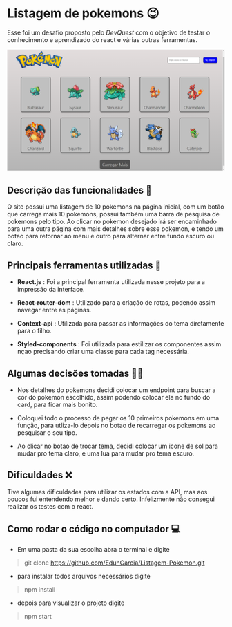# Listagem de pokemons 😉
Esse foi um desafio proposto pelo _DevQuest_ com o objetivo de testar o conhecimento e aprendizado do react e várias outras ferramentas.

<img src='./src/imagens/pagina-inicial.png'>

## Descrição das funcionalidades 🔩
O site possui uma listagem de 10 pokemons na página inicial, com um botão que carrega mais 10 pokemons, possui também uma barra de pesquisa de pokemons pelo tipo. Ao clicar no pokemon desejado irá ser encaminhado para uma outra página com mais detalhes sobre esse pokemon, e tendo um botao para retornar ao menu e outro para alternar entre fundo escuro ou claro.

## Principais ferramentas utilizadas 🔨 
- __React.js__ : Foi a principal ferramenta utilizada nesse projeto para a impressão da interface.

- __React-router-dom__ : Utilizado para a criação de rotas, podendo assim navegar entre as páginas.

- __Context-api__ : Utilizada para passar as informações do tema diretamente para o filho.

- __Styled-components__ : Foi utilizada para estilizar os componentes assim nçao precisando criar uma classe para cada tag necessária.

## Algumas decisões tomadas 👨‍💻
- Nos detalhes do pokemons decidi colocar um endpoint para buscar a cor do pokemon escolhido, assim podendo colocar ela no fundo do card, para ficar mais bonito.

- Coloquei todo o processo de pegar os 10 primeiros pokemons em uma função, para utliza-lo depois no botao de recarregar os pokemons ao pesquisar o seu tipo.

- Ao clicar no botao de trocar tema, decidi colocar um icone de sol para mudar pro tema claro, e uma lua para mudar pro tema escuro.

## Dificuldades ❌
Tive algumas dificuldades para utilizar os estados com a API, mas aos poucos fui entendendo melhor e dando certo. Infelizmente não consegui realizar os testes com o react.

## Como rodar o código no computador 💻

- Em uma pasta da sua escolha abra o terminal e digite
> git clone https://github.com/EduhGarcia/Listagem-Pokemon.git
- para instalar todos arquivos necessários digite
>npm install
- depois para visualizar o projeto digite
>npm start
